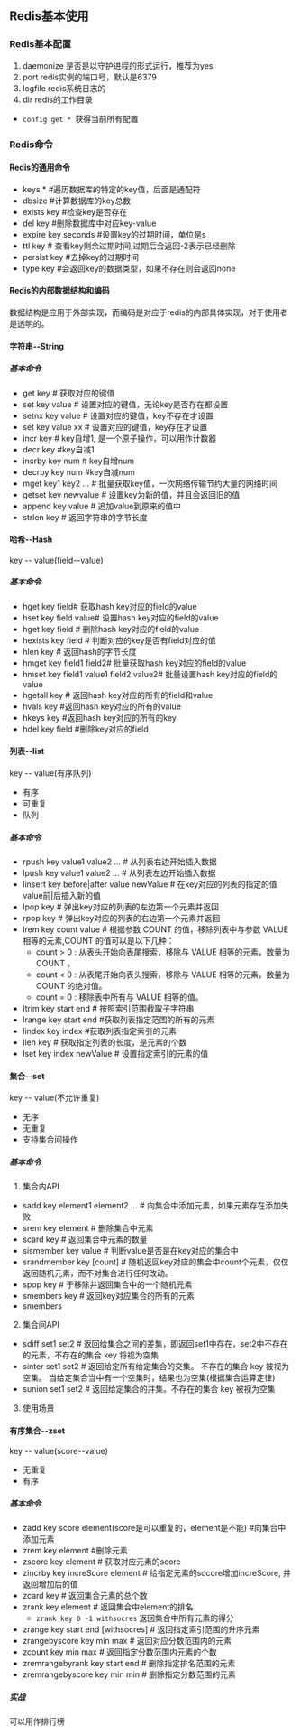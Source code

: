## Redis基本使用

### Redis基本配置
1. daemonize 是否是以守护进程的形式运行，推荐为yes
2. port redis实例的端口号，默认是6379
3. logfile redis系统日志的
4. dir redis的工作目录
* `config get * `获得当前所有配置

### Redis命令

#### Redis的通用命令
* keys *  #遍历数据库的特定的key值，后面是通配符
* dbsize #计算数据库的key总数
* exists key #检查key是否存在
* del key #删除数据库中对应key-value
* expire key seconds #设置key的过期时间，单位是s
* ttl key # 查看key剩余过期时间,过期后会返回-2表示已经删除
* persist key #去掉key的过期时间
* type key #会返回key的数据类型，如果不存在则会返回none

#### Redis的内部数据结构和编码

数据结构是应用于外部实现，而编码是对应于redis的内部具体实现，对于使用者是透明的。
#### 字符串--String
##### 基本命令
* get key  # 获取对应的键值
* set key value # 设置对应的键值，无论key是否存在都设置
* setnx key value # 设置对应的键值，key不存在才设置
* set key value  xx # 设置对应的键值，key存在才设置
* incr key # key自增1, 是一个原子操作，可以用作计数器
* decr key #key自减1
* incrby key num # key自增num
* decrby key num #key自减num
* mget key1 key2 ... # 批量获取key值，一次网络传输节约大量的网络时间
* getset key newvalue # 设置key为新的值，并且会返回旧的值
* append key value # 追加value到原来的值中
* strlen key # 返回字符串的字节长度

#### 哈希--Hash
key -- value(field--value)
##### 基本命令
* hget key field# 获取hash key对应的field的value
* hset key field value# 设置hash key对应的field的value
* hget key field # 删除hash key对应的field的value
* hexists key field # 判断对应的key是否有field对应的值
* hlen key # 返回hash的字节长度
* hmget key field1 field2# 批量获取hash key对应的field的value
* hmset key field1 value1 field2 value2# 批量设置hash key对应的field的value
* hgetall key # 返回hash key对应的所有的field和value
* hvals key #返回hash key对应的所有的value
* hkeys key #返回hash key对应的所有的key
* hdel key  field #删除key对应的field


#### 列表--list
key -- value(有序队列)
* 有序
* 可重复
* 队列

##### 基本命令
* rpush key value1 value2 ... # 从列表右边开始插入数据
* lpush key value1 value2 ... # 从列表左边开始插入数据
* linsert key before|after value newValue # 在key对应的列表的指定的值value前|后插入新的值
* lpop key # 弹出key对应的列表的左边第一个元素并返回 
* rpop key # 弹出key对应的列表的右边第一个元素并返回 
* lrem key count value # 根据参数 COUNT 的值，移除列表中与参数 VALUE 相等的元素,COUNT 的值可以是以下几种：
    * count > 0 : 从表头开始向表尾搜索，移除与 VALUE 相等的元素，数量为 COUNT 。
    * count < 0 : 从表尾开始向表头搜索，移除与 VALUE 相等的元素，数量为 COUNT 的绝对值。
  * count = 0 : 移除表中所有与 VALUE 相等的值。
* ltrim key start end # 按照索引范围截取子字符串
* lrange key start end #获取列表指定范围的所有的元素
* lindex key index #获取列表指定索引的元素
* llen key # 获取指定列表的长度，是元素的个数
* lset key index newValue # 设置指定索引的元素的值

#### 集合--set
key -- value(不允许重复)
* 无序
* 无重复
* 支持集合间操作

##### 基本命令
1. 集合内API
* sadd key element1  element2 ... # 向集合中添加元素，如果元素存在添加失败
* srem key element # 删除集合中元素
* scard key # 返回集合中元素的数量
* sismember key value # 判断value是否是在key对应的集合中
* srandmember key [count] # 随机返回key对应的集合中count个元素，仅仅返回随机元素，而不对集合进行任何改动。
* spop key # 于移除并返回集合中的一个随机元素
* smembers key # 返回key对应集合的所有的元素
* smembers 
2. 集合间API
* sdiff set1 set2 # 返回给集合之间的差集，即返回set1中存在，set2中不存在的元素，不存在的集合 key 将视为空集
* sinter set1 set2 # 返回给定所有给定集合的交集。 不存在的集合 key 被视为空集。 当给定集合当中有一个空集时，结果也为空集(根据集合运算定律)
* sunion set1 set2 # 返回给定集合的并集。不存在的集合 key 被视为空集
3. 使用场景

#### 有序集合--zset
key -- value(score--value)
* 无重复
* 有序

##### 基本命令
* zadd key score element(score是可以重复的，element是不能) #向集合中添加元素
* zrem key element #删除元素
* zscore key element # 获取对应元素的score
* zincrby key increScore element # 给指定元素的socore增加increScore, 并返回增加后的值
* zcard key # 返回集合元素的总个数
* zrank key element # 返回集合中element的排名
    * `zrank key 0 -1 withsocres` 返回集合中所有元素的得分
* zrange key start end [withsocres] # 返回指定索引范围的升序元素
* zrangebyscore key min max # 返回对应分数范围内的元素
* zcount key min max # 返回指定分数范围内元素的个数
* zremrangebyrank key start end # 删除指定排名范围的元素
* zremrangebyscore key min min # 删除指定分数范围的元素

##### 实战
可以用作排行榜



